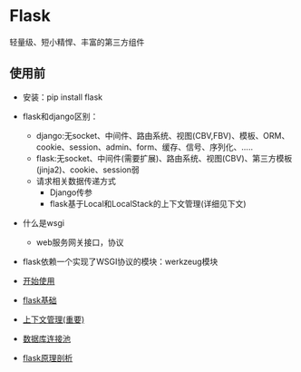 # Flask
轻量级、短小精悍、丰富的第三方组件

## 使用前
- 安装：pip install flask
- flask和django区别：
	- django:无socket、中间件、路由系统、视图(CBV,FBV)、模板、ORM、cookie、session、admin、form、缓存、信号、序列化、.....
	- flask:无socket、中间件(需要扩展)、路由系统、视图(CBV)、第三方模板(jinja2)、cookie、session弱
	- 请求相关数据传递方式
		- Django传参
		- flask基于Local和LocalStack的上下文管理(详细见下文)

- 什么是wsgi
	- web服务网关接口，协议
- flask依赖一个实现了WSGI协议的模块：werkzeug模块


- [开始使用](Intermediate_Python/flask/fisrt_flask.md)
- [flask基础](Intermediate_Python/flask/flask基础.md)
- [上下文管理(重要)](Intermediate_Python/flask/上下文管理.md)
- [数据库连接池](Intermediate_Python/flask/数据库连接池.md)
- [flask原理剖析](Intermediate_Python/flask/Flask原理剖析.md)





